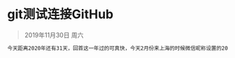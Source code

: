 # git测试连接GitHub

> 2019年11月30日 周六

```html
今天距离2020年还有31天，回首这一年过的可真快，今天2月份来上海的时候微信昵称设置的2019-213还一直为改过，可是这一年除了年龄增长了一岁，其他什么也没有收获。
```

